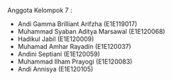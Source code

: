Anggota Kelompok 7 :

- Andi Gamma Brilliant Arifzha (E1E119017)
- Muhammad Syaban Aditya Marsawal (E1E120068)
- Hadikul Jabil (E1E120009)
- Muhamad Amhar Rayadin (E1E120037)
- Andini Septiani (E1E120059)
- Muhammad Ilham Prayogi (E1E120083)
- Andi Annisya (E1E120105)
